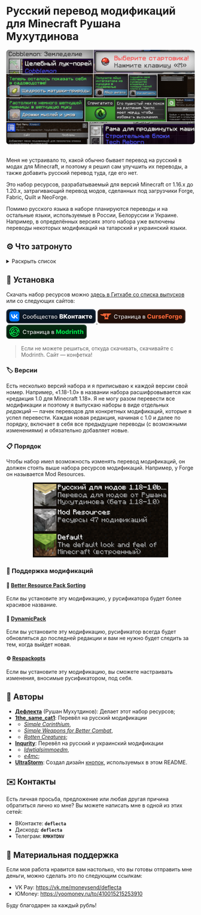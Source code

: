 # Русский перевод модификаций для Minecraft Рушана Мухутдинова

<div align="center">
    <img src="Разное/preview2.png">
    <br>
    <br>
    <!--<a href="https://github.com/RushanM/Minecraft-Mods-Russian-Translation/wiki/%D0%9F%D0%BE%D0%BC%D0%BE%D1%89%D1%8C-%D1%81-%D0%BF%D0%B5%D1%80%D0%B5%D0%B2%D0%BE%D0%B4%D0%BE%D0%BC">
        <img height="38" src="Разное/translate.svg">
    </a>-->
</div>

Меня не устраивало то, какой обычно бывает перевод на русский в модах для Minecraft, и поэтому я решил сам улучшить их переводы, а также добавить русский перевод туда, где его нет.

Это набор ресурсов, разрабатываемый для версий Minecraft от 1.16.x до 1.20.x, затрагивающий перевод модов, сделанных под загрузчики Forge, Fabric, Quilt и NeoForge.

Помимо русского языка в наборе планируются переводы и на остальные языки, используемые в России, Белоруссии и Украине. Например, в определённых версиях этого набора уже включены переводы некоторых модификаций на татарский и украинский языки.

## ⚙️ Что затронуто

<details>
<summary>Раскрыть список</summary>
<br>

* `1.16`—`1.20` — версии игры;
* ❌ — перевода пока нет;
* ✅ — перевод готов.

| Модификация | 1.16 | 1.17 | 1.18 | 1.19 | 1.20 |
| - | - | - | - | - | - |
| [Additional Additions](https://modrinth.com/mod/addadd) | ❌ | ❌ | ✅ Русский<br>✅ Татарский | ❌ | ❌ В процессе
| [All the Fan Made Discs](https://modrinth.com/mod/all-the-fan-made-discs) | ❌ | ❌ | ❌ | ❌ | ✅ Русский
| [AppleSkin](https://modrinth.com/mod/appleskin) | ✅ Русский | ❌ | ❌ | ✅ Русский | ❌
| [Applied Energistics 2](https://www.curseforge.com/minecraft/mc-mods/applied-energistics-2) | ❌ | ✅ Русский | ❌ | ❌ | ❌
| [Automatic Tool Swap](https://modrinth.com/mod/automatic-tool-swap) | ✅ Русский | ✅ Русский | ❌ | ❌ | ❌
| [Bad Wither No Cookie - Reloaded](https://modrinth.com/mod/bad-wither-no-cookie) | ❌ | ❌ | ❌ | ❌ | ✅ Русский
| [Better Biome Blend](https://modrinth.com/mod/better-biome-blend) | ✅ Русский | ✅ Русский | ❌ | ❌ | ❌
| [Better Mods Button](https://modrinth.com/mod/better-mods-button) | ❌ | ✅ Русский | ❌ | ❌ | ❌
| [Catalogue](https://www.curseforge.com/minecraft/mc-mods/catalogue) | ✅ Русский | ✅ Русский | ❌ | ❌ | ❌
| [Chat Heads](https://modrinth.com/mod/chat-heads) | ✅ Русский | ❌ | ❌ | ❌ | ❌
| [Clear Despawn](https://modrinth.com/mod/cleardespawn) | ❌ | ❌ | ❌ | ❌ | ✅ Русский
| [Cloth Config API](https://modrinth.com/mod/cloth-config) | ❌ | ❌ | ❌ | ❌ | ✅ Русский
| [Cobblemon](https://modrinth.com/mod/cobblemon) | ❌ | ❌ | ❌ | ❌ | ❌ В процессе
| [Configured](https://www.curseforge.com/minecraft/mc-mods/configured) | ✅ Русский | ✅ Русский | ❌ | ❌ | ❌
| [Controlling](https://modrinth.com/mod/controlling) | ✅ Русский | ❌ | ❌ | ✅ Русский | ❌
| [Cosmetic Armor Reworked](https://www.curseforge.com/minecraft/mc-mods/cosmetic-armor-reworked) | ✅ Русский | ✅ Русский | ❌ | ❌ | ❌
| [Cosmetic Armor](https://modrinth.com/mod/cosmetic-armor) | ❌ | ❌ | ❌ | ❌ | ✅ Русский
| [Domestication Innovation](https://www.curseforge.com/minecraft/mc-mods/domestication-innovation) | ❌ | ❌ | ✅ Русский | ❌ | ❌
| [e4mc](https://modrinth.com/mod/e4mc) | ❌ | ✅ Русский<br>✅ Украинский | ✅ Русский<br>✅ Украинский | ✅ Русский<br>✅ Украинский | ✅ Русский<br>✅ Украинский |
| [Enchantment Descriptions](https://www.curseforge.com/minecraft/mc-mods/enchantment-descriptions) | ✅ Русский | ✅ Русский | ❌ | ❌ | ❌
| [Endless Music](https://modrinth.com/mod/endless-music) | ❌ | ❌ | ❌ | ❌ | ✅ Русский
| [Enhanced Attack Indicator](https://modrinth.com/mod/enhanced-attack-indicator) | ❌ | ❌ | ❌ | ❌ | ✅ Русский
| [Entity Culling](https://modrinth.com/mod/entityculling) | ✅ Русский | ❌ | ❌ | ❌ | ✅ Русский
| [Forge](https://files.minecraftforge.net/net/minecraftforge/forge) | ✅ Русский | ❌ | ✅ Русский | ✅ Русский | ❌
| [Idwtialsimmoedm](https://modrinth.com/mod/idwtialsimmoedm) | ❌ | ❌ | ✅ Русский | ✅ Русский | ✅ Русский
| [Immersive Petroleum](https://www.curseforge.com/minecraft/mc-mods/immersive-petroleum) | ✅ Русский | ❌ | ❌ | ❌ | ❌
| [Iris Shaders](https://modrinth.com/mod/iris) | ❌ | ❌ | ❌ | ❌ | ❌ В процессе
| [Litematica](https://litematica.org) | ❌ | ❌ | ❌ | ✅ Русский | ❌
| [Lucky Block](https://www.curseforge.com/minecraft/mc-mods/lucky-block) | ✅ Русский<br>✅ Татарский | ❌ | ✅ Русский<br>✅ Татарский | ❌ | ❌
| [Make Bubbles Pop](https://modrinth.com/mod/make_bubbles_pop) | ❌ | ❌ | ❌ | ❌ | ✅ Русский
| [Mica](https://modrinth.com/mod/mica) | ❌ | ❌ | ❌ | ❌ | ✅ Русский
| [Mod Menu](https://modrinth.com/mod/modmenu) | ✅ Русский | ❌ | ✅ Русский | ✅ Русский | ❌ В процессе
| [More Music Discs](https://modrinth.com/mod/more-music-discs) | ❌ | ❌ | ❌ | ❌ | ✅ Русский
| [NEEPMeat](https://modrinth.com/mod/neepmeat) | ❌ | ❌ | ❌ | ❌ | ❌ В процессе
| [NeoForge](https://neoforged.net) | ❌ | ❌ | ❌ | ❌ | ❌ В процессе
| [Nevermore!](https://modrinth.com/datapack/nevermore) | ❌ | ❌ | ❌ | ❌ | ❌ В процессе
| [Raised](https://modrinth.com/mod/raised) | ✅ Русский | ❌ | ❌ | ❌ | ❌
| [Rats](https://modrinth.com/mod/rats) | ❌ | ❌ | ❌ | ❌ | ❌ В процессе
| [Regions Unexplored](https://modrinth.com/mod/regions-unexplored) | ❌ | ❌ | ❌ | ❌ В процессе | ❌
| [Rotten Creatures](https://modrinth.com/mod/rottencreatures) | ❌ | ❌ | ✅ Русский | ✅ Русский | ❌
| [Simple Corinthium](https://www.curseforge.com/minecraft/mc-mods/simple-corinthium) | ❌ | ❌ | ✅ Русский | ✅ Русский | ❌
| [Simple Weapons for Better Combat](https://www.curseforge.com/minecraft/mc-mods/simple-weapons-for-better-combat) | ❌ | ❌ | ✅ Русский | ✅ Русский | ❌
| [Smooth Boot (Fabric)](https://modrinth.com/mod/smoothboot-fabric)<br>[Smooth Boot (Reloaded)](https://modrinth.com/mod/smooth-boot-reloaded) | ✅ Русский | ❌ | ❌ | ✅ Русский | ❌
| [Sodium Extra](https://modrinth.com/mod/sodium-extra) | ❌ | ❌ | ❌ | ❌ | ❌ В процессе
| [Sodium](https://modrinth.com/mod/sodium) | ❌ | ✅ Русский | ✅ Русский | ✅ Русский | ❌ В процессе
| [Tech Reborn](https://www.curseforge.com/minecraft/mc-mods/techreborn) | ❌ | ❌ | ❌ | ❌ | ❌ В процессе
| [Thigh highs etc.](https://modrinth.com/mod/thigh-highs-etc) | ❌ | ❌ | ❌ | ❌ | ✅ Русский
| [Title Fixer](https://modrinth.com/mod/title-fixer) | ❌ | ❌ | ❌ | ❌ | ✅ Русский
| [Tool Stats](https://modrinth.com/mod/tool-stats) | ❌ | ❌ | ❌ | ❌ | ✅ Русский

Список будет пополняться.

</details>

## 🚀 Установка

Скачать набор ресурсов можно [здесь в Гитхабе со списка выпусков](https://github.com/RushanM/Minecraft-Mods-Russian-Translation/releases) или со следующих сайтов:

<a href="https://vk.com/demipr">
    <img height="38" src="Разное/vk.svg">
</a>
<a href="https://www.curseforge.com/minecraft/texture-packs/mods-ru">
    <img height="38" src="Разное/curseforge.svg">
</a>
<a href="https://modrinth.com/resourcepack/mods-ru">
    <img height="38" src="Разное/modrinth.svg">
</a>

> Если не можете решиться, откуда скачивать, скачивайте с Modrinth. Сайт — конфетка!

### 🏷️ Версии

Есть несколько версий набора и я приписываю к каждой версии свой номер. Например, «1.18-1.0» в названии набора расшифровывается как «редакция 1.0 для Minecraft 1.18». Я не могу разом перевести все модификации и поэтому я выпускаю наборы в виде отдельных *редакций* — пачек переводов для конкретных модификаций, которые я успел перевести. Каждая новая редакция, начиная с 1.0 и далее по порядку, включает в себя все предыдущие переводы (с возможными изменениями) и обязательно добавляет новые.

<!-- ### Скачивание

Поместите скачанный архив в папку resourcepacks в папке .minecraft.

Включите набор в игре. -->

### 📋 Порядок

Чтобы набор имел возможность изменять перевод модификаций, он должен стоять выше набора ресурсов модификаций. Например, у Forge он называется Mod Resources.

<div align="center">
    <img height="200" src="Разное/order.png">
</div>

### 🔁 Поддержка модификаций
#### 📃 [Better Resource Pack Sorting](https://modrinth.com/mod/better-resource-pack-sorting)
Если вы установите эту модификацию, у русификатора будет более красивое название.
#### 🔄 [DynamicPack](https://modrinth.com/mod/dynamicpack)
Если вы установите эту модификацию, русификатор всегда будет обновляться до последней редакции и вам не нужно будет следить за тем, когда выйдет новая.
#### ⚙️ [Respackopts](https://modrinth.com/mod/respackopts)
Если вы установите эту модификацию, вы сможете настраивать изменения, вносимые русификатором, под себя.

## 📛 Авторы

* [**Дефлекта**](https://github.com/RushanM) (Рушан Мухутдинов): Делает этот набор ресурсов;
* [**1the_same_cat1**](https://www.curseforge.com/members/1the_same_cat1): Перевёл на русский модификации 
* * [*Simple Corinthium*](https://www.curseforge.com/minecraft/mc-mods/simple-corinthium), 
* * [*Simple Weapons for Better Combat*](https://www.curseforge.com/minecraft/mc-mods/simple-weapons-for-better-combat),
* * [*Rotten Creatures*](https://modrinth.com/mod/rottencreatures);
* [**Inqurity**](https://github.com/Inqurity): Перевёл на русский и украинский модификации
* * [*Idwtialsimmoedm*](https://modrinth.com/mod/idwtialsimmoedm), 
* * [*e4mc*](https://modrinth.com/mod/e4mc);
* [**UltraStorm**](https://github.com/intergrav): Создал дизайн [кнопок](https://github.com/intergrav/devins-badges), используемых в этом README.

## ✉️ Контакты
Есть личная просьба, предложение или любая другая причина обратиться лично ко мне? Вы можете написать мне в одной из этих сетей:
* ВКонтакте: **`deflecta`**
* Дискорд: **`deflecta`**
* Телеграм: **`RMKHTDNV`**

## 💝 Материальная поддержка

Если моя работа нравится вам настолько, что вы готовы отправить мне деньги, можно сделать это по следующим ссылкам:

* VK Pay: <https://vk.me/moneysend/deflecta>
* ЮMoney: <https://yoomoney.ru/to/410015215253910>

Буду благодарен за каждый рубль!
